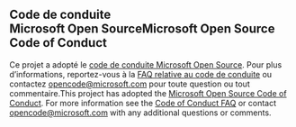 ## <a name="microsoft-open-source-code-of-conduct"></a><span data-ttu-id="60bab-101">Code de conduite Microsoft Open Source</span><span class="sxs-lookup"><span data-stu-id="60bab-101">Microsoft Open Source Code of Conduct</span></span>
<span data-ttu-id="60bab-p101">Ce projet a adopté le [code de conduite Microsoft Open Source](https://opensource.microsoft.com/codeofconduct/). Pour plus d’informations, reportez-vous à la [FAQ relative au code de conduite](https://opensource.microsoft.com/codeofconduct/faq/) ou contactez [opencode@microsoft.com](mailto:opencode@microsoft.com) pour toute question ou tout commentaire.</span><span class="sxs-lookup"><span data-stu-id="60bab-p101">This project has adopted the [Microsoft Open Source Code of Conduct](https://opensource.microsoft.com/codeofconduct/). For more information see the [Code of Conduct FAQ](https://opensource.microsoft.com/codeofconduct/faq/) or contact [opencode@microsoft.com](mailto:opencode@microsoft.com) with any additional questions or comments.</span></span>
